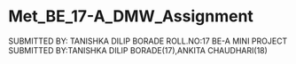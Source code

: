 # Met_BE_17-A_DMW_Assignment
SUBMITTED BY: TANISHKA DILIP BORADE 
ROLL.NO:17
BE-A 
MINI PROJECT SUBMITTED BY:TANISHKA DILIP BORADE(17),ANKITA CHAUDHARI(18)
